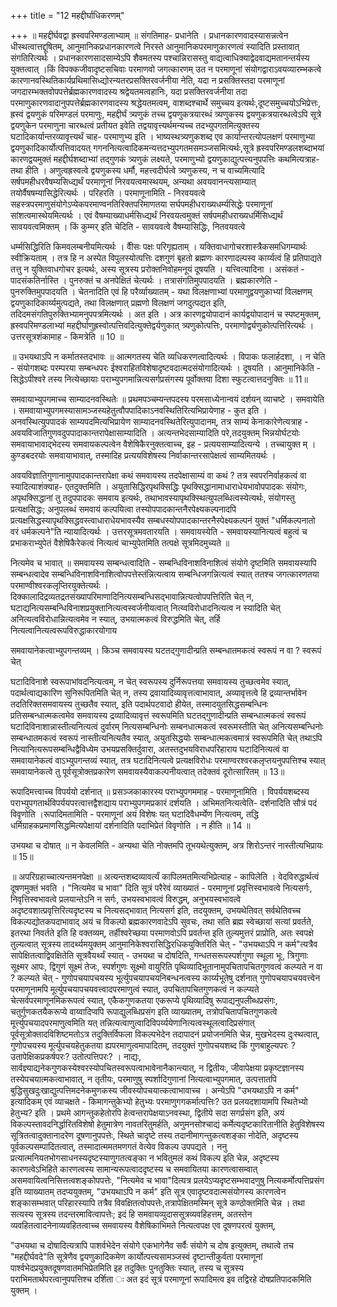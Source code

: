+++
title = "12 महद्दीर्घाधिकरणम्"

+++
॥ महद्दीर्घवद्वा ह्रस्वपरिमण्डलाभ्याम् ॥ संगतिमाह- प्रधानेति । प्रधानकारणवादस्यासन्नत्वेन धीस्थत्वात्तद्दूषितम्, आनुमानिकप्रधानकारणत्वे निरस्ते आनुमानिकपरमाणुकारणत्वं स्यादिति प्रस्तावात् संगतिरित्यर्थः । प्रधानकारणसादसाम्येऽपि शैवमतस्य पश्चान्निरासस्तु वाद्यत्वाधिक्याद्वेदवाद्यमतानन्तर्यस्य युक्तत्वात् ।किं विपक्कजीवादृष्टसचिवाः परमाणवो जगत्कारणम् उत न परमाणूनां संयोगद्वाराऽवयव्यारम्भकत्वे कारणानवस्थितिकार्यप्रथिमासिध्द्योरन्यतरप्रसक्तिरवर्जनीया नेति, यदा न प्रसक्तिस्तदा परमाणूनां जगदारम्भक्तवोपपत्तेर्ब्रह्मकारणवादस्य श्रद्वेयतमत्वहानिः, यदा प्रसक्तिरवर्जनीया तदा परमाणुकारणवादानुपपत्तेर्ब्रह्मकारणवादस्य श्रद्धेयतमत्वम्, वाशब्दश्चार्थे समुच्चय इत्यर्थः,दूष्टसमुच्चयोऽभिप्रेत्तः, ह्रस्वं द्वयणुकं परिमण्डलं परमाणुः, महद्दीर्घं त्र्यणुकं तच्च द्वयणुकत्रयारब्धं त्र्यणुकस्य द्वयणुकत्रयारब्धत्वेऽपि सूत्रे द्वयणुकेन परमाणुना चारब्धत्वं प्रतीयत इवेति तद्वयावृत्त्यर्थमन्यच्च तदभ्युपगतमित्युक्तस्य घटादिकार्यान्तरव्यावृत्त्यर्थं चाह- परमाणुभ्य इति । भाष्यस्थत्र्यणुकशब्द एव कार्यान्तरत्योपलक्षणं परमाणुभ्या द्वयणुकादिकार्योत्पत्तिवादयत् गगननित्यत्वादिकमन्यत्तदभ्युपगतमसमञ्जसमित्यर्थः,सूत्रे ह्रस्वपरिमण्डलशब्दाभयां कारणद्वयमुक्तं महद्दीर्घशब्दाभ्यां तद्गुणकं त्र्यणुकं लक्ष्यते, परमाणुभ्यो द्वयणुकाद्युत्पत्त्यनुपपत्तिः कथमित्यत्राह- तथा हीति । अणुत्वह्रस्वत्वे द्वयणुकस्य धर्मौ, महत्त्वदीर्घत्वे त्र्यणुकस्य, न च वाच्यमित्यादि सर्षपमहीधरवैषम्यसिध्द्यर्थं परमाणूनां निरवयत्वमास्थयम्, अन्यथा अवयवानन्त्यसाम्यात् तयोर्वैषषम्यासिद्धेरित्यर्थः । परिहरति । परमाणूनामिति - निरवयवत्वे सहस्त्रपरमाणुसंयोगेऽप्येकपरमाण्वनतिरिक्तपरिमाणतया सर्घपमहीधराख्यधर्म्यसिद्धेः परमाणूनां सांशत्वमास्थेयमित्यर्थः । एवं वैषम्याख्याधर्मसिध्द्यर्थं निरवयत्वमुक्तं सर्षपमहीधराख्यधर्मिसिध्द्यर्थं सावयवत्वमिक्तम् । किं कुम्मर् इति चेदिति - सावयवत्वे वैषम्यासिद्धिः, नितवयवत्वे

धर्म्मसिद्धिरिति किमवलम्बनीयमित्यर्थः । वीैसः पक्षः परिगृह्यताम् । यक्तिवाधागोचरशास्त्रैकसमधिगम्यार्थः स्वीक्रियताम् । तत्र हि न अस्पेत विपुलस्योत्पत्तिः दशगुणं बृहतो ब्रह्मणः कारणादल्पस्व कार्य्यत्वं हि प्रतिपाद्यते तत्तु न युक्तिवाधगोचर इत्यर्थः, अस्य सूत्रस्य प्ररोक्तनिवोहमनूयं दूषयति । यत्त्वित्यादिना । असंकतं - पादसंकतिर्नास्ति । पुनरुक्तं च अनपेक्षितं चेत्यर्थः । तत्रासंगतिमुपपादयति । ब्रह्मकारणेति - पुनरुक्तिमुपपादयति । चेतनादिति एवं हि परैर्व्याख्यातम् - यथा विलक्षणाभ्यां परमाणुद्वयणुकाभ्यां विलक्षणम् द्वयणुकादिकार्य्यमुत्पद्यते, तथा विलक्षणात् प्रह्मणो विलक्षणं जगदुत्पद्यत इति, तदिदमसंगतिपुरुक्तिभ्यामनुपपत्रमित्यर्थः । अत इति । अत्र कारणद्वयोपादानं कार्यद्वयोपादानं च स्पष्टमुक्तम्, ह्रस्वपरिमण्डलाभ्यां महद्दीर्घाणुह्रस्वोत्पत्तिवदित्युक्तेद्वर्यणुकात् त्र्यणुकोत्पत्तिः, परमाणोर्द्व्यणुकोत्पत्तिरित्यर्थः । उत्तरसूत्रशंकामाह - किमत्रेति ॥ 10 ॥

॥ उभयथाऽपि न कर्मातस्तदभावः ॥ आत्मगतस्य चेति व्यधिकरणत्वादित्यर्थः । विपाकः फलार्हदशा, । न चेति - संयोगशब्दः परम्परया सम्बन्धपरः ईश्वराहितविशेषादृष्टवदात्मदसंयोगादित्यर्थः । दूषयति । आनुमानिकेति - सिद्धेऽपीश्वरे तस्य नित्येच्छायाः पराभ्युपगमान्नित्यसर्गप्रसंगस्य पूर्वोक्तया दिशा स्फुटत्वात्तदनुक्तिः ॥ 11॥

समवायाभ्युपगमाच्च साम्यादनवस्थितेः ॥ प्रथमपञ्चम्यन्तपदस्य परमसाध्येनान्वयं दर्शयन् व्याचष्टे । समवायेति । समवायाभ्युपगमस्यासामञ्जस्यहेतुत्वौपपादिकाऽनवस्थितिरित्यभिप्रायेणाह - कुत इति । अनवस्थित्युपपादकं साम्यपदमित्यभिप्रायेण साम्यादनवस्थितेरित्युपादानम्, तत्र साम्यं केनाकारेणेत्यत्राह - अवयविजातिगुणवदुपपादाकान्तरापेक्षासाम्यादिति । अत्यन्तभेदसाम्यादिति परे,तदयुक्तम् भिन्नयोर्घटयोः समवायाभावाद्भेदस्य समवायकल्पत्वेन वैशेषिकैरनुक्तत्वाच्च, इह - प्रत्ययसाम्यादित्यन्ये । तच्चायुक्त म् । कुण्डबदरयोः समवायाभावात्, तस्मादिह प्रत्ययविशेषस्य निर्वाकान्तरसापेक्षत्वं साम्यमितयर्थः ।

अवयविज्ञातिगुणानामुपपादकान्तरापेक्षा कथं समवायस्य तदपेक्षासाम्यं वा कथं ? तत्र स्वपरनिर्वाहकत्वं वा स्यादित्याशंक्याह- एतदुक्तमिति । अयुतासिद्धिरपृथक्सिद्धिः पृथक्सिद्धानामाधाराधेयभावोपपादकः संयोगः, अपृथक्सिद्धानां तु तदुपपादकः समवाय इत्यर्थः, तथाभावस्यापृथक्स्थित्युपलब्धित्वस्येत्यर्थः, संयोगस्तु प्रत्यक्षसिद्धः; अनुपलब्धं समवायं कल्पयित्वा तस्योपपादकान्तनैरपेक्ष्यकल्पनादपि प्रत्यक्षसिद्धस्यापृथक्सिद्धवस्त्वाधाराधेयभावस्यैव सम्बधस्योपपादकान्तरनैस्पेक्ष्यकल्पनं युक्तं "धर्मिकल्पनातो वरं धर्मकल्पने"ति न्यायादित्यर्थः । उत्तरसूत्रमवतारयति । समवायस्येति - समवायस्यानित्यत्वं बहुत्वं च प्रभाकराभ्युपेतं वैशेषिकैरेकत्वं नित्यत्वं चाभ्युपेतमिति तत्पक्षे सूत्रमिदमुच्यते ॥

नित्यमेव च भावात् ॥ समवायस्य सम्बन्धत्वादिति - सम्बन्धिविनाशविनाशित्वं संयोगे दृष्टमिति समवायस्यापि सम्बन्धत्वादेव सम्बन्धिविनाशविनाशित्वोपपत्तेस्तंन्नित्यत्वाय सम्बन्धिजगन्नित्यत्वं स्यात् ततश्च जगत्कारणतया परमाण्वीश्वरकलृप्तिरयुक्तेत्यर्थः । दिक्कालादिद्रव्यतद्रतसंख्यापरिमाणादिनित्यसम्बन्धिसद्भावान्नित्यत्वोपपत्तिरिति चेत् न, घटाद्यनित्यसम्बन्धिविनाशप्रयुक्तानित्यत्वस्वर्जनीयत्वात् नित्य्वविरोधादनित्यत्व न स्यादिति चेत् अनित्यत्वविरोधान्नित्यत्वमेव न स्यात्, उभयात्मकत्वं विरुद्धमिति चेत्, तर्हि नित्यत्वानित्यत्वरूपविरुद्धाकारयोगाय

समवायानेकत्वाभ्युपगन्तव्यम् । किञ्च समवायस्य घटतद्गुणादीन्प्रति सम्बन्धातमकत्वं स्वरूपं न वा ? स्वरूपं चेत्

घटादिविनाशे स्वरूपाभांवदनित्यत्वम्, न चेत् स्वरूपस्य दुर्निरूपत्तया समवायस्य तुच्छत्वमेव स्यात्, पदार्थत्वाद्यकारिण सुनिरूपितमिति चेत् न, तस्य द्रवायादिव्यावृत्तत्वाभावात्, अव्यावृत्तत्वे हि द्रव्यान्तर्भावेन तदतिरिक्तसमवायस्य तुच्छतैव स्यात्, इति पदार्थपटवादो हीयेत, तस्मादयुतसिद्धसम्बन्धिनः प्रतिसम्बन्धात्मकत्वमेव समवायस्य द्रव्यादिव्यावृत्तं स्वरूपमिति घटतद्गुणादीन्प्रति सम्बन्धात्मकत्वं स्वरूपं घटादिविनाशान्नास्तीत्यनित्यत्वं दुर्वारम् नित्यसम्बन्धिनोः सम्बनधात्मकत्वं स्वरूमस्तीति चेत् अनित्यसम्बन्धिनोः सम्बन्धातमकत्वं स्वरूपं नास्तीत्यनित्यतैव स्यात्, अयुतसिद्धयोः सम्बन्धात्मकत्वमात्रं स्वरूपमिति चेत् तथाऽपि नित्यानित्यरूपसम्बन्धिद्वैविध्येम उभयप्रसक्तिर्दुवारा, अतस्तदुभयविराधपरिहाराय घटादिनित्यत्वं वा समवायानेकत्वं वाऽभ्युपगन्तव्यं स्यात्, तत्र घटादिनित्यत्वे प्रत्यक्षविरोधः परमाण्वरश्वरकलृप्तयनुपपत्तिश्च स्यात् समवायानेकत्वे तु पूर्वसूत्रोक्तप्रकारेण समवायस्यैवाकल्पनीयत्वात् तदेक्तवं दूरोत्सारितम् ॥ 13॥

रूपादिमत्त्वाच्च विपर्ययो दर्शनात् ॥ प्रसञ्जकाकारस्य पराभ्युपगममाह - परमाणूनामिति । विपर्ययशब्दस्य पराभ्युपगतार्थविपर्ययपरत्वात्तद्वैशद्याय पराभ्युपगमप्रकारं दर्शयति । अभिमतनित्यत्वेति- दर्शनादिति सौत्रं पदं विवृणोति ।रूपादिमतामिति - परमाणूनां अयं विशेषः यत् घटादिवैधर्म्येण नित्यत्वम्, तद्धि धर्मिग्राहकप्रमाणसिद्धमित्यपेक्षायां दर्शनादिति पदाभिप्रेतं विवृणोति । न हीति ॥ 14 ॥

उभयथा च दोषात् ॥ न केवलमिति - अन्यथा चेति नोक्तमपि तूभयथेत्युक्तम्, अत्र शिरोऽन्तरं नास्तीत्यभिप्रायः ॥ 15॥

॥ अपरिग्रहाच्चात्यन्तमनपेक्षा ॥ अत्यन्तशब्दव्यावर्त्यं कापिलमतमित्यभिप्रेत्याह - कापिलेति । वेदविरुद्धार्थत्वं दूषणमुक्तं भवति । "नित्यमेव च भावा" दिति सूत्रं परैरेवं व्याख्यातं - परमाणूनां प्रवृत्तिस्वभावत्वे नित्यसर्गः, निवृत्तिस्वभावत्वे प्रलयान्तेऽनि न सर्गः, उभयस्वभावत्वं विरुद्धम्, अनुभयस्वभावत्वे अदृष्टवशात्प्रवृत्तिरित्यदृष्टस्य च नित्यसद्भावात् नित्यसर्ग इति, तदयुक्तम्, उभयथेतिवत् सर्वथेतिवच्च विकल्पद्योतकपदाभावाद् अयं च विकल्पो ब्रह्मकारणवादेऽपि सुवचः, तथा सति ब्रह्म स्वेच्छायां सत्यां प्रवर्तते, इतरथा निवर्तते इति हि वक्तव्यम्, तर्हीश्वरेच्छया परमाणवोऽपि प्रवर्तन्त इति तुल्यमुत्तरं प्राप्रोति, अतः स्वपक्षे तुल्यत्वात् सूत्रस्य तादर्थ्यमयुक्तम् आनुमानिकेश्वरासिद्धिरधिकयुक्तिरिति चेत् - "उभयथाऽपि न कर्म"त्यत्रैव सापेक्षितत्वाद्विवक्षितेति सूत्रवैयर्थ्यं स्यात् - उभयथा च दोषदिति, गन्धतसरूपस्पर्शगुणा स्थूला भूः, त्रिगुणाः सूक्ष्मर आपः, द्विगुणं सूक्ष्मं तेजः, स्पर्शगुणः सूक्ष्मो वायुरिति पृथिव्यादिभूतानामुपचितापचितगुणवत्वं कल्प्यते न वा ? कल्प्यते चेत् - गुणोपचयापचयस्य भूर्त्युपचयापचयनिबन्धनत्वस्य कार्य्यभूतेषु दर्शनात् गुणोपचयापचयवत्त्वेन परमाणूनामपि मूर्त्युपचयापचयवत्त्वादपरमाणुत्वं स्यात्, उपचितापचितगुणकत्वं न कल्प्यते चेत्सर्वपरमाणूनमिकरूपत्वं स्यात्, एकैकगुणकतया एकरूप्ये पृथिव्यादिषु रूपाद्यनुपलीब्धप्रसंगः, चतुर्गुणकतयैकरूप्ये वाय्वादिप्वपि रूपाद्युलब्धिप्रसंग इति व्याख्यातम्, तत्रोपचितापचितगुणकत्वे मूर्त्त्युपचयादपरमाणुत्वमिति यत् तन्नित्यत्वाणुत्वादिविपर्य्ययेणानित्यत्वस्थूलत्वादिप्रसंगात् पूर्वसूत्रोक्तादविशिष्टमतोऽत्र तदुक्तिर्विफला विकल्पभेदेन तदापादनं प्रयोजनमिति चेन्न, मुखभेदस्य दुःस्थत्वात्, गुणोपचयस्य मूर्त्युपचयहेतुकतया ह्यपरमाणुत्वमापादितम्, तदयुक्तं गुणोपचयशब्द किं गुणबाहुल्यपरः ? उतापेक्षिकप्रकर्षपरः? उतोत्पत्तिपरः? । नाद्यः, सार्वज्ञ्याद्यनेकगुणकस्येश्वरस्योपचितस्वरूपत्वाभावेनानैकान्त्यात्, न द्वितीयः, जीवापेक्षया प्रकृष्टज्ञानस्य तस्येपचयात्मकत्वाभावात्, न तृतीयः, परमाणुषु स्पर्शादिगुणानां नित्यत्वाभ्युपगमात्, उत्पत्तातपि बुद्धिसुखदुःखाद्युत्पत्तिमदनेकमुणकस्य जीवस्योपचयात्कत्वाभावाच्च । अन्येऽपि "उभयथाऽपि न कर्म" इत्यादिकम् एवं व्याचक्षते - किमागन्तुकेभ्यो हेतुभ्यः परमाणुगगकर्मात्पत्तिः? उत प्रलयदशायामपि स्थितेभ्यो हेतुभ्य? इति । प्रथमे आगन्तुकहेतोरपि हेत्वन्तरापेक्षयाऽनवस्था, द्वितीये सदा सगर्प्रसंग इति, अयं विकल्पस्तावदनिर्द्धारितविशेषो हेतुमात्रेण नावतरितुमर्हति, अणुमनसोश्चाद्यं कर्मेत्यदृष्टकारितानीति हेतुविशेषस्य सूत्रितत्वादुक्तानादरेण दूषणानुपपत्तेः, स्थिते चादृष्टे तस्य तदानीमागन्तुकत्वशङ्का नोदेति, अदृष्टस्य पूर्वकल्पसम्पादितत्वात्, तस्मादात्ममतमणगतं वेत्येव विकल्प उपपद्यते । ननु प्रत्यात्मनियतभोगसाधनस्यदृष्टस्याणुगतत्वङ्का न भवितुमलं कथं विकल्प इति चेन्न, अदृष्टस्य कारणत्वेऽभिहिते कारणत्वस्य सामान्यरूपत्वाददृष्टस्य च समवायितया कारणत्वासम्वात् असमवायित्वनिसित्तत्वशङ्कोपपत्तेः, "नित्यमेव च भावा"दित्यत्र प्रलयेऽप्यदृष्टसम्भवादणुषु नित्यकर्मोत्पत्तिप्रसंग इति व्याख्यातम् तदप्ययुक्तम्, "उभयथाऽपि न कर्म" इति सूत्र एवादृष्टवदात्मसंयोगस्य कारणत्वेन शङ्कासम्भवात् परिहारस्यापि तत्रैव विवक्षितत्वोपपत्तेः,तत्रापेक्षितमस्मिन् सूत्रे कण्ठोक्तमिति चेन्न । तथा सत्यस्य सूत्रस्य तदन्तरमावित्वापत्तेः; इदं हि समवायव्युदाससूत्रव्यवहिहत्तम्, अतस्तेन व्यवहितत्वादनेनाव्यवहितत्वाच्च समवायस्य वैशेषिकाभिमते नित्यत्वपक्ष एव दूषणपरत्वं युक्तम्,

"उभयथा च दोषादित्यत्रापि पाशर्वभेदेन संयोगे एकभागेनैव सर्वैः संयोगे च दोष इत्युक्तम्, तथात्वे तच "महद्दीर्घवदे"ति सूत्रेणैव द्वयणुकादिकमेण कार्योत्पत्त्यसामञ्जस्वं दृष्टान्तीकुर्वता परमाणूनां पार्श्वभेदप्रयुक्तदूषणवातमभिप्रेतमिति इह तदुक्तिः पुनतुक्तिः स्यात्, तस्य च सूत्रस्य पराभिमतार्थपरत्वानुपपत्तिश्च दर्शिता ः अत इदं सूत्रं परमाणूनां रूपादिमत्व इव तद्विरहे दोषप्रतिपादकमिति युक्तम् ।

